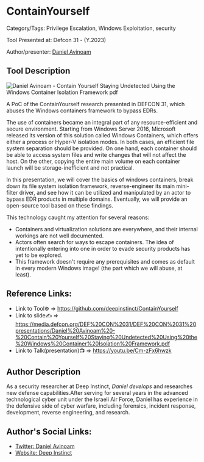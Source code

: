 #  ContainYourself

Category/Tags: Privilege Escalation, Windows Exploitation, security

Tool Presented at: Defcon 31 - (Y.2023)

Author/presenter: [Daniel Avinoam](https://twitter.com/daniel_avinoam)

## Tool Description

![Daniel Avinoam - Contain Yourself Staying Undetected Using the Windows Container Isolation Framework pdf](https://github.com/DefconParrot/DefconArsenalTools/assets/30528167/d32b808b-30ec-483b-80c1-abaec8dc57c4)

A PoC of the ContainYourself research presented in DEFCON 31, which abuses the Windows containers framework to bypass EDRs. 

The use of containers became an integral part of any resource-efficient and secure environment. Starting from Windows Server 2016, Microsoft released its version of this solution called Windows Containers, which offers either a process or Hyper-V isolation modes.
In both cases, an efficient file system separation should be provided. On one hand, each container should be able to access system files and write changes that will not affect the host. On the other, copying the entire main volume on each container launch will be storage-inefficient and not practical.

In this presentation, we will cover the basics of windows containers, break down its file system isolation framework, reverse-engineer its main mini-filter driver, and see how it can be utilized and manipulated by an actor to bypass EDR products in multiple domains. Eventually, we will provide an open-source tool based on these findings.

This technology caught my attention for several reasons:
* Containers and virtualization solutions are everywhere, and their internal workings are not well documented.
* Actors often search for ways to escape containers. The idea of intentionally entering into one in order to evade security products has yet to be explored.
* This framework doesn't require any prerequisites and comes as default in every modern Windows image! (the part which we will abuse, at least).


## Reference Links:
- Link to Tool⚙️ => https://github.com/deepinstinct/ContainYourself
- Link to slide✍️ => https://media.defcon.org/DEF%20CON%2031/DEF%20CON%2031%20presentations/Daniel%20Avinoam%20-%20Contain%20Yourself%20Staying%20Undetected%20Using%20the%20Windows%20Container%20Isolation%20Framework.pdf
- Link to Talk(presentation)📺 => https://youtu.be/Cm-zFx6hwzk

## Author Description

 As a security researcher at Deep Instinct, *Daniel develops* and researches new defense capabilities.After serving for several years in the advanced technological cyber unit under the Israeli Air Force, Daniel has experience in the defensive side of cyber warfare, including forensics, incident response, development, reverse engineering, and research.


## Author's Social Links:

- [Twitter: Daniel Avinoam](https://twitter.com/daniel_avinoam)
- [Website: Deep Instinct](https://www.deepinstinct.com/)
